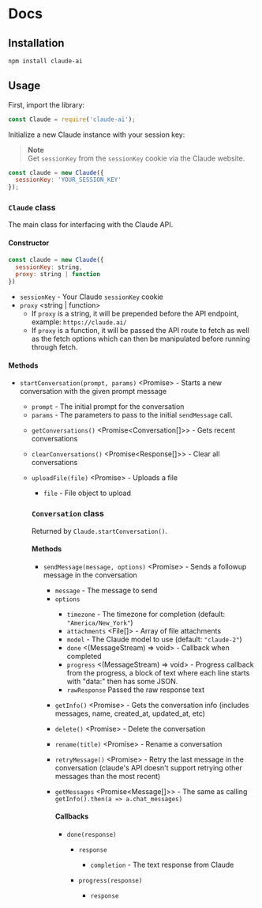 # Docs

## Installation

```bash
npm install claude-ai
```

## Usage

First, import the library:

```js
const Claude = require('claude-ai');
```

Initialize a new Claude instance with your session key:

> **Note**  
> Get `sessionKey` from the `sessionKey` cookie via the Claude website.

```js
const claude = new Claude({
  sessionKey: 'YOUR_SESSION_KEY'
}); 
```

### `Claude` class

The main class for interfacing with the Claude API.

#### Constructor

```js
const claude = new Claude({
  sessionKey: string,
  proxy: string | function 
})
```

- `sessionKey` <string> - Your Claude `sessionKey` cookie
- `proxy` <string | function> 
  - If `proxy` is a string, it will be prepended before the API endpoint, example: `https://claude.ai/`
  - If `proxy` is a function, it will be passed the API route to fetch as well as the fetch options which can then be manipulated before running through fetch.

#### Methods

- `startConversation(prompt, params)` <Promise<Conversation>> - Starts a new conversation with the given prompt message

  - `prompt` <string> - The initial prompt for the conversation
  - `params` <object> - The parameters to pass to the initial `sendMessage` call.

- `getConversations()` <Promise<Conversation[]>> - Gets recent conversations

- `clearConversations()` <Promise<Response[]>> - Clear all conversations 

- `uploadFile(file)` <Promise<Attachment>> - Uploads a file

  - `file` <File> - File object to upload

### `Conversation` class 

Returned by `Claude.startConversation()`.

#### Methods

- `sendMessage(message, options)` <Promise<MessageStream>> - Sends a followup message in the conversation

  - `message` <string> - The message to send
  - `options` <object> 
    - `timezone` <string> - The timezone for completion (default: `"America/New_York"`)
    - `attachments` <File[]> - Array of file attachments
    - `model` <string> - The Claude model to use (default: `"claude-2"`)
    - `done` <(MessageStream) => void> - Callback when completed
    - `progress` <(MessageStream) => void> - Progress callback from the progress, a block of text where each line starts with "data:" then has some JSON.
    - `rawResponse` <function> Passed the raw response text 

- `getInfo()` <Promise<Conversation>> - Gets the conversation info (includes messages, name, created_at, updated_at, etc)

- `delete()` <Promise<Response>> - Delete the conversation

- `rename(title)` <Promise<Response>> - Rename a conversation

- `retryMessage()` <Promise<MessageStream>> - Retry the last message in the conversation (claude's API doesn't support retrying other messages than the most recent)

- `getMessages` <Promise<Message[]>> - The same as calling `getInfo().then(a => a.chat_messages)`

#### Callbacks

- `done(response)`

  - `response` <object>
    - `completion` <string> - The text response from Claude

- `progress(response)`

  - `response` <object> 
    - `completion` <string> - The text response from Claude (if available)

### `Message` class

Returned in `conversationInstance.getInfo()`'s response (`chat_messages` key)

#### Methods
- `sendFeedback(type, reason)` <Promise<{uuid, type, reason, created_at, updated_at}>> - Send feedback about a message

#### Properties
- `createdAt` <Date> - Created at date
- `editedAt` <Date> - Edited at date (Note, there's currently no way to edit messages via the API yet)
- `updatedAt` <Date> - Updated at date
- `isBot` <Boolean> - Whether the message was send by a human or claude
- `json` <Object{ uuid, text, sender, index, updated_at, edited_at, chat_feedback, attachments }> - The JSON for the message (this is what's returned from the chat_messages key of a conversation's getInfo fetch request)

### Types
```ts
type Attachment {
    modified_at: string
    created_at: string
    filetype: string
    size: int
}
```

```ts
type MessageStream {
  completion: string
  stop_reason: string | null
  model: string
  log_id: string
  // "within_limit" or probably "exceeded_limit"
  messageLimit: {type: string}
}
```

```ts
type Message {
    attachments: Attachment[]
    chat_feedback: ??
    edited_at: string?
    index: int
    sender: 'human' | 'assistant'
    text: string
    created_at: string
    updated_at: string
    uuid: string
}
```

## CLI

The `claude-cli` CLI tool is also available:

```
npm install -g claude-cli
```

```
Usage:
  claude [options]

Options:

  --conversation-id  Conversation ID to continue
  --json             Print response as JSON
  --files            Comma-separated list of files to attach 
  --help             Show help message
  --model            Claude model to use (default: claude-2)
  --markdown         Whether to render markdown in the terminal (default: true)
  --key              Path to a text file containing the sessionKey cookie value

Examples:

  claude --conversation-id fc6d1a1a-8722-476c-8db9-8a871c121ee9
  claude --json
  claude --files file1.txt,file2.txt
  echo "hello world" | claude
```

## Contributing

Contributions welcome! This library was created by @Explosion-Scratch on GitHub. Please submit PRs to help improve it.